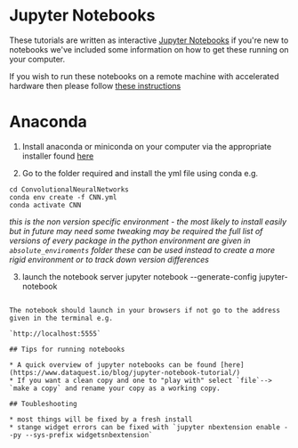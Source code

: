 # Jupyter Notebooks

These tutorials are written as interactive [Jupyter Notebooks](https://jupyter-notebook.readthedocs.io/en/stable/) if you're new to notebooks we've included some information on how to get these running on your computer.

If you wish to run these notebooks on a remote machine with accelerated hardware then please follow [these instructions](https://github.com/cemac/cemac_generic/wiki/Jupyter-Notebooks-Via-SSH-Tunnelling)  

# Anaconda

1. Install anaconda or miniconda on your computer  via the appropriate installer found [here](https://conda.io/en/latest/miniconda.html)

2. Go to the folder required and install the yml file using conda e.g.
```
cd ConvolutionalNeuralNetworks
conda env create -f CNN.yml
conda activate CNN
```

*this is the non version specific environment - the most likely to install easily but in future may need some tweaking may be required the full list of versions of every package in the python environment are given in `absolute_enviroments` folder these can be used instead to create a more rigid environment or to track down version differences*

3. launch the notebook server
jupyter notebook --generate-config
jupyter-notebook
```

The notebook should launch in your browsers if not go to the address given in the terminal e.g.

`http://localhost:5555`

## Tips for running notebooks

* A quick overview of jupyter notebooks can be found [here](https://www.dataquest.io/blog/jupyter-notebook-tutorial/)
* If you want a clean copy and one to "play with" select `file`--> `make a copy` and rename your copy as a working copy.

## Toubleshooting

* most things will be fixed by a fresh install
* stange widget errors can be fixed with `jupyter nbextension enable --py --sys-prefix widgetsnbextension`
